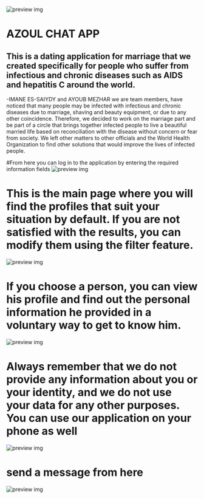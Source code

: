 ![preview img](https://media.discordapp.net/attachments/1138612002881806466/1237854416535814194/azzl.PNG?ex=6645bb03&is=66446983&hm=cc791923cdfecc0e9b3d14b8f8480df663a800f37101c1f781a0cfcd7e1ec26d&=&format=webp&quality=lossless&width=578&height=437)

# AZOUL CHAT APP

## This is a dating application for marriage that we created specifically for people who suffer from infectious and chronic diseases such as AIDS and hepatitis C around the world.

-IMANE ES-SAIYDY and AYOUB MEZHAR we are team members, have noticed that many people may be infected with infectious and chronic diseases due to marriage, shaving and beauty equipment, or due to any other coincidence. Therefore, we decided to work on the marriage part and be part of a circle that brings together infected people to live a beautiful married life based on reconciliation with the disease without concern or fear from society.  We left other matters to other officials and the World Health Organization to find other solutions that would improve the lives of infected people.

#From here you can log in to the application by entering the required information fields
![preview img](https://media.discordapp.net/attachments/1138612002881806466/1240066337183764510/azl_home.PNG?ex=6645de06&is=66448c86&hm=053b8a036f0117c8400b93abbbcd8245243cfd26cf12e948549ade5c3243a71b&=&format=webp&quality=lossless&width=1440&height=552)

# This is the main page where you will find the profiles that suit your situation by default. If you are not satisfied with the results, you can modify them using the filter feature. 
![preview img](https://media.discordapp.net/attachments/1138612002881806466/1240066278241206362/glb_page.PNG?ex=6645ddf8&is=66448c78&hm=dcb47e2cfe5fd71f23cb911dc3b548d6fff5932d409dc7e833c816b495d2a02b&=&format=webp&quality=lossless&width=1440&height=578)

# If you choose a person, you can view his profile and find out the personal information he provided in a voluntary way to get to know him.
![preview img](https://media.discordapp.net/attachments/1138612002881806466/1240066295068758147/profazl.PNG?ex=6645ddfc&is=66448c7c&hm=656f7269449403ca12c5f697040821072f6db2b7a585335f60793e9885f2fc4a&=&format=webp&quality=lossless&width=1440&height=585)

# Always remember that we do not provide any information about you or your identity, and we do not use your data for any other purposes. You can use our application on your phone as well
![preview img](https://media.discordapp.net/attachments/1138612002881806466/1240066317923647568/phone_glbazl.PNG?ex=6645de01&is=66448c81&hm=a10a735e9f42e96ecfc80058eba42a9cadd09fd0e9ea0aaa6637088d9f51e547&=&format=webp&quality=lossless&width=368&height=670)

# send a message from here 
![preview img](https://media.discordapp.net/attachments/1138612002881806466/1240327091153539082/Capture.PNG?ex=6646281e&is=6644d69e&hm=7cd38897300450883d769a04766f5d2695ce798d45dac2b016f64059b403ac27&=&format=webp&quality=lossless&width=1326&height=670)
